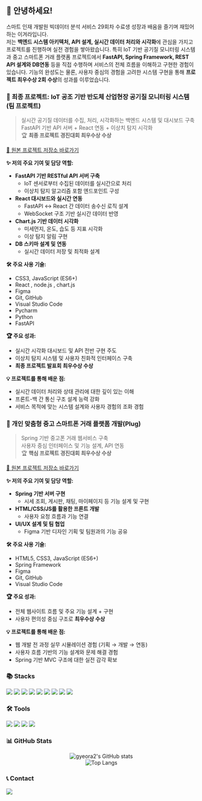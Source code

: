 ## 👋 안녕하세요!
스마트 인재 개발원 빅데이터 분석 서비스 29회차 수료생
성장과 배움을 즐기며 재밌어하는  이겨라입니다.  
저는 **백엔드 시스템 아키텍처, API 설계, 실시간 데이터 처리와 시각화**에 관심을 가지고 프로젝트를 진행하며 실전 경험을 쌓아왔습니다.
특히 IoT 기반 공기질 모니터링 시스템과 중고 스마트폰 거래 플랫폼 프로젝트에서 **FastAPI, Spring Framework, REST API 설계와 DB연동** 등을 직접 수행하며 서비스의 전체 흐름을 이해하고 구현한 경험이 있습니다.
기능의 완성도는 물론, 사용자 중심의 경험을 고려한 시스템 구현을 통해 **프로젝트 최우수상 2회 수상**의 성과를 이루었습니다.
### 🚀 최종 프로젝트: IoT 공조 기반 반도체 산업현장 공기질 모니터링 시스템 (팀 프로젝트)
> 실시간 공기질 데이터를 수집, 처리, 시각화하는 백엔드 시스템 및 대시보드 구축  
> FastAPI 기반 API 서버 + React 연동 + 이상치 탐지 시각화  
> 🏆 **최종 프로젝트 경진대회 최우수상 수상**

[🔗 원본 프로젝트 저장소 바로가기](https://github.com/2024-SMHRD-KDT-BigData-29/Smhrd_F4) 

**✨ 저의 주요 기여 및 담당 역할:**

- **FastAPI 기반 RESTful API 서버 구축**
  - IoT 센서로부터 수집된 데이터를 실시간으로 처리
  - 이상치 탐지 알고리즘 포함 엔드포인트 구성
- **React 대시보드와 실시간 연동**
  - FastAPI ↔ React 간 데이터 송수신 로직 설계
  - WebSocket 구조 기반 실시간 데이터 반영
- **Chart.js 기반 데이터 시각화**
  - 미세먼지, 온도, 습도 등 지표 시각화
  - 이상 탐지 알림 구현
- **DB 스키마 설계 및 연동**
  - 실시간 데이터 저장 및 최적화 설계

  


**🛠️ 주요 사용 기술:**

* CSS3, JavaScript (ES6+)
* React , node.js , chart.js
* Figma
* Git, GitHub
* Visual Studio Code
* Pycharm
* Python
* FastAPI

**🏆 주요 성과:**

- 실시간 시각화 대시보드 및 API 전반 구현 주도
- 이상치 탐지 시스템 및 사용자 친화적 인터페이스 구축
- **최종 프로젝트 발표회 최우수상 수상**


**💡 프로젝트를 통해 배운 점:**
- 실시간 데이터 처리와 상태 관리에 대한 깊이 있는 이해
- 프론트-백 간 통신 구조 설계 능력 강화
- 서비스 목적에 맞는 시스템 설계와 사용자 경험의 조화 경험
  

### 📱 개인 맞춤형 중고 스마트폰 거래 플랫폼 개발(Plug)
> Spring 기반 중고폰 거래 웹서비스 구축  
> 사용자 중심 인터페이스 및 기능 설계, API 연동  
> 🏆 **핵심 프로젝트 경진대회 최우수상 수상**

[🔗 원본 프로젝트 저장소 바로가기](https://github.com/2024-SMHRD-KDT-BigData-29/Plug) 


**✨ 저의 주요 기여 및 담당 역할:**

- **Spring 기반 서버 구현**
  - 시세 조회, 게시판, 채팅, 마이페이지 등 기능 설계 및 구현
- **HTML/CSS/JS를 활용한 프론트 개발**
  - 사용자 요청 흐름과 기능 연결
- **UI/UX 설계 및 팀 협업**
  - Figma 기반 디자인 기획 및 팀원과의 기능 공유


**🛠️ 주요 사용 기술:**

* HTML5, CSS3, JavaScript (ES6+)
* Spring Framework
* Figma
* Git, GitHub
* Visual Studio Code

**🏆 주요 성과:**

- 전체 웹사이트 흐름 및 주요 기능 설계 + 구현
- 사용자 편의성 중심 구조로 **최우수상 수상**

**💡 프로젝트를 통해 배운 점:**

- 웹 개발 전 과정 실무 시뮬레이션 경험 (기획 → 개발 → 연동)
- 사용자 흐름 기반의 기능 설계와 문제 해결 경험
- Spring 기반 MVC 구조에 대한 실전 감각 확보




### 📚 Stacks
<p>
  <img src="https://img.shields.io/badge/Java-F80000?style=flat-square&logo=OpenJDK&logoColor=white"/>
  <img src="https://img.shields.io/badge/Spring-6DB33F?style=flat-square&logo=Spring&logoColor=white"/>
  <img src="https://img.shields.io/badge/MySQL-4479A1?style=flat-square&logo=MySQL&logoColor=white"/>
  <img src="https://img.shields.io/badge/JavaScript-F7DF1E?style=flat-square&logo=JavaScript&logoColor=black"/>
  <img src="https://img.shields.io/badge/React-61DAFB?style=flat-square&logo=React&logoColor=black"/>
  <img src="https://img.shields.io/badge/Python-3776AB?style=flat-square&logo=Python&logoColor=white"/>
  <img src="https://img.shields.io/badge/FastAPI-009688?style=flat-square&logo=FastAPI&logoColor=white"/>
  <img src="https://img.shields.io/badge/HTML5-E34F26?style=flat-square&logo=HTML5&logoColor=white"/>
  <img src="https://img.shields.io/badge/CSS3-1572B6?style=flat-square&logo=CSS3&logoColor=white"/>
</p>

### 🛠️ Tools
<p>
  <img src="https://img.shields.io/badge/Git-F05032?style=flat-square&logo=Git&logoColor=white"/>
  <img src="https://img.shields.io/badge/GitHub-181717?style=flat-square&logo=GitHub&logoColor=white"/>
  <img src="https://img.shields.io/badge/Figma-F24E1E?style=flat-square&logo=Figma&logoColor=white"/>
  <img src="https://img.shields.io/badge/VSCode-007ACC?style=flat-square&logo=VisualStudioCode&logoColor=white"/>
</p>

### 📊 GitHub Stats
<div align="center">
  <img src="https://github-readme-stats.vercel.app/api?username=gyeora2&show_icons=true&theme=radical" alt="gyeora2's GitHub stats"/>
  <br/>
  <img src="https://github-readme-stats.vercel.app/api/top-langs/?username=gyeora2&layout=compact&theme=radical" alt="Top Langs"/>
</div>

### 📞 Contact
<p>
  <a href="mailto:lgr0223000@gmail.com"><img src="https://img.shields.io/badge/Email-lgr0223000@gmail.com-EA4335?style=flat-square&logo=Gmail&logoColor=white"/></a>
</p>
